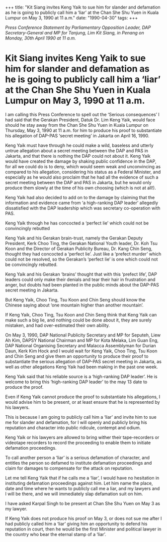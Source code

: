 +++ 
title: "Kit Siang invites Keng Yaik to sue him for slander and defamation as he is going to publicly call him a ‘liar’ at the Chan She Shu Yuen in Kuala Lumpur on May 3, 1990 at 11 a.m."
date: "1990-04-30"
tags:
+++

_Press Conference Statement by Parliamentary Opposition Leader, DAP Secretary-General and MP for Tanjung, Lim Kit Siang, in Penang on Monday, 30th April 1990 at 11 a.m._

# Kit Siang invites Keng Yaik to sue him for slander and defamation as he is going to publicly call him a ‘liar’ at the Chan She Shu Yuen in Kuala Lumpur on May 3, 1990 at 11 a.m.

I am calling this Press Conference to spell out the ‘Serious consequences’ I had said that the Gerakan President, Datuk Dr. Lim Keng Yaik, would face should he stay away from the Chan She Shu Yuen in Kuala Lumpur on Thursday, May 3, 1990 at 11 a.m. for him to produce his proof to substantiate his allegation of DAP-PAS ‘secret meeting’ in Jakarta on April 16, 1990.</u>

Keng Yaik must have through he could make a wild, baseless and utterly untrue allegation about a secret meeting between the DAP and PAS in Jakarta, and that there is nothing the DAP could not about it. Keng Yaik would have created the damage by shaking public confidence in the DAP, for all we could do is to deny, which would seem weak and unconvincing as compared to his allegation, considering his status as a Federal Minister, and especially as he would also proclaim that he had all the evidence of such a secret meeting between the DAP and PAS in Jakarta, but he would only produce them slowly at the time of his own choosing (which is not at all!).

Keng Yaik had also decided to add on to the damage by claiming that the information and evidence came from ‘a high-ranking DAP leader’ allegedly dissatisfied with the DAP leadership which was secretary co-operation with PAS.

Keng Yaik through he has concocted a ‘perfect lie’ which could not be convincingly rebutted

Keng Yaik and his Gerakan brain-trust, namely the Gerakan Deputy President, Kerk Choo Ting, the Gerakan National Youth leader, Dr. Koh Tsu Koon and the Director of Gerakan Publicity Bureau, Dr. Kang Chin Seng, thought they had concocted a ‘perfect lie’. Just like a ‘prefect murder’ which could not be resolved, so the Gerakan’s ‘perfect lie’ is one which could not be convincingly rebutted.

Keng Yaik and his Gerakan ‘brains’ thought that with this ‘prefect life’, DAP leaders could only make their denials and tear their hair in frustration and anger, but doubts had been planted in the public minds about the DAP-PAS secret meeting in Jakarta.

But Keng Yaik, Choo Ting, Tsu Koon and Chin Seng should know the Chinese saying about ‘one mountain higher than another mountain’.

If Keng Yaik, Choo Ting, Tsu Koon and Chin Seng think that Keng Yaik can make such a big lie, and nothing could be done about it, they are surely mistaken, and had over-estimated their own ability.

On May 3, 1990, DAP National Publicity Secretary and MP for Seputeh, Liew Ah Kim, DAPSY National Chairman and MP for Kota Melaka, Lim Guan Eng, DAP National Organising Secretary and Malacca Assemblyman for Durian Daun, Kerk Kim Hock and I would wait for Keng Yaik, Choo Ting, Tsu Koon and Chin Seng and give them an opportunity to produce their proof to substantiate the serious allegation of DAP-PAS secret meeting in Jakarta, as well as other allegations Keng Yaik had been making in the past one week.

Keng Yaik said that his reliable source is a ‘high-ranking DAP leader’. He is welcome to bring this ‘high-ranking DAP leader’ to the may 13 date to produce the proof.

Even if Keng Yaik cannot produce the proof to substantiate his allegations, I would advise him to be present, or at least ensure that he is represented by his lawyers.

This is because I am going to publicly call him a ‘liar’ and invite him to sue me for slander and defamation, for I will openly and publicly bring his reputation and character into public ridicule, contempt and odium.

Keng Yaik or his lawyers are allowed to bring wither their tape-recorders or videotape recorders to record the proceeding to enable them to initiate defamation proceedings.

To call another person a ‘liar’ is a serious defamation of character, and entitles the person so defamed to institute defamation proceedings and claim for damages to compensate for the attack on reputation.

Let me tell Keng Yaik that if he calls me a ‘liar’, I would have no hesitation in instituting defamation proceedings against him. Let him name the place, date and time where he wants to publicly call me a liar, and my lawyers and I will be there, and we will immediately slap defamation suit on him.

I have asked Karpal Singh to be present at Chan She Shu Yuen on May 3 as my lawyer.

If Keng Yaik does not produce his proof on May 3, or does not sue me after I had publicly called him a ‘liar’ giving him an opportunity to defend his reputation in court, then he would be the first Minister and political lawyer in the country who bear the eternal stamp of a ‘liar’.

 
